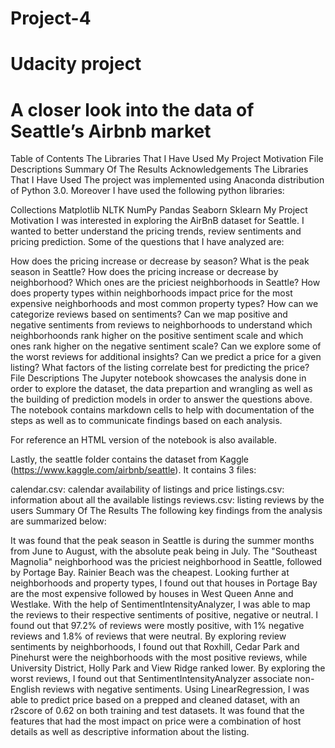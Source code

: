 # Project-4
# Udacity project
# A closer look into the data of Seattle’s Airbnb market
Table of Contents
The Libraries That I Have Used
My Project Motivation
File Descriptions
Summary Of The Results
Acknowledgements
The Libraries That I Have Used
The project was implemented using Anaconda distribution of Python 3.0. Moreover I have used the following python libraries:

Collections
Matplotlib
NLTK
NumPy
Pandas
Seaborn
Sklearn
My Project Motivation
I was interested in exploring the AirBnB dataset for Seattle. I wanted to better understand the pricing trends, review sentiments and pricing prediction. Some of the questions that I have analyzed are:

How does the pricing increase or decrease by season?
What is the peak season in Seattle?
How does the pricing increase or decrease by neighborhood?
Which ones are the priciest neighborhoods in Seattle?
How does property types within neighborhoods impact price for the most expensive neighborhoods and most common property types?
How can we categorize reviews based on sentiments?
Can we map positive and negative sentiments from reviews to neighborhoods to understand which neighborhoonds rank higher on the positive sentiment scale and which ones rank higher on the negative sentiment scale?
Can we explore some of the worst reviews for additional insights?
Can we predict a price for a given listing?
What factors of the listing correlate best for predicting the price?
File Descriptions
The Jupyter notebook showcases the analysis done in order to explore the dataset, the data prepartion and wrangling as well as the building of prediction models in order to answer the questions above. The notebook contains markdown cells to help with documentation of the steps as well as to communicate findings based on each analysis.

For reference an HTML version of the notebook is also available.

Lastly, the seattle folder contains the dataset from Kaggle (https://www.kaggle.com/airbnb/seattle). It contains 3 files:

calendar.csv: calendar availability of listings and price
listings.csv: information about all the available listings
reviews.csv: listing reviews by the users
Summary Of The Results
The following key findings from the analysis are summarized below:

It was found that the peak season in Seattle is during the summer months from June to August, with the absolute peak being in July.
The "Southeast Magnolia" neighborhood was the priciest neighborhood in Seattle, followed by Portage Bay. Rainier Beach was the cheapest.
Looking further at neighborhoods and property types, I found out that houses in Portage Bay are the most expensive followed by houses in West Queen Anne and Westlake.
With the help of SentimentIntensityAnalyzer, I was able to map the reviews to their respective sentiments of positive, negative or neutral. I found out that 97.2% of reviews were mostly positive, with 1% negative reviews and 1.8% of reviews that were neutral.
By exploring review sentiments by neighborhoods, I found out that Roxhill, Cedar Park and Pinehurst were the neighborhoods with the most positive reviews, while University District, Holly Park and View Ridge ranked lower.
By exploring the worst reviews, I found out that SentimentIntensityAnalyzer associate non-English reviews with negative sentiments.
Using LinearRegression, I was able to predict price based on a prepped and cleaned dataset, with an r2score of 0.62 on both training and test datasets.
It was found that the features that had the most impact on price were a combination of host details as well as descriptive information about the listing.
